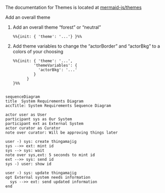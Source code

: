 The documentation for Themes is located at [mermaid-js/themes](https://mermaid.js.org/config/theming.html#sequence-diagram-variables)

Add an overall theme

1. Add an overall theme “forest” or “neutral”
   ```
   %%{init: { 'theme': '...'} }%%

   ```
1. Add theme variables to change the “actorBorder” and “actorBkg” to a colors of your choosing
   ```
   %%{init: { 'theme': '...',
            'themeVariables': {
              'actorBkg': '...'
            }
         } 
   }%%
   ```


```mermaid

sequenceDiagram
title  System Requirements Diagram
accTitle: System Requirements Sequence Diagram

actor user as User
participant sys as Our System
participant ext as External System
actor curator as Curator
note over curator: Will be approving things later

user -) sys: create thingamajig
sys -->> ext: mint id
sys --> sys: wait
note over sys,ext: 5 seconds to mint id
ext -->> sys: send id
sys -) user: show id

user -) sys: update thingamajig
opt External system needs information
  sys -->> ext: send updated information
end
```
